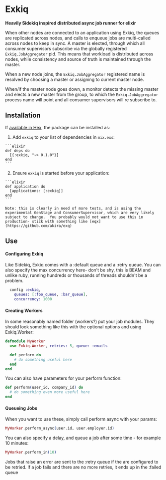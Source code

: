# Exkiq

**Heavily Sidekiq inspired distributed async job runner for elixir**

When other nodes are connected to an application using Exkiq, the queues are replicated across nodes, and
calls to enqueue jobs are multi-called across nodes to keep in sync.  A master is elected, through which all
consumer supervisors subscribe via the globally registered `Exkiq.JobAggregator` pid.  This means that workload
is distributed across nodes, while consistency and source of truth is maintained through the master.

When a new node joins, the `Exkiq.JobAggregator` registered name is resolved by choosing a master or assigning
to current master node.

When/if the master node goes down, a monitor detects the missing master and elects a new master from the group,
to which the `Exkiq.JobAggregator` process name will point and all consumer supervisors will re subscribe to.

## Installation

If [available in Hex](https://hex.pm/docs/publish), the package can be installed as:

  1. Add `exkiq` to your list of dependencies in `mix.exs`:

    ```elixir
    def deps do
      [{:exkiq, "~> 0.1.0"}]
    end
    ```

  2. Ensure `exkiq` is started before your application:

    ```elixir
    def application do
      [applications: [:exkiq]]
    end
    ```

    Note: this is clearly in need of more tests, and is using the experimental GenStage and ConsumerSupervisor, which are very likely subject to change.  You probably would not want to use this in production- stick with something like [eqx](https://github.com/akira/exq)

## Use

#### Configuring Exkiq

  Like Sidekiq, Exkiq comes with a :default queue and a :retry queue.  You can also specify the max concurrency here- don't be shy, this is BEAM and unlike ruby, running hundreds or thousands of threads shouldn't be a problem.

  ```elixir
    config :exkiq,
      queues: [:foo_queue, :bar_queue],
      concurrency: 1000
  ```

#### Creating Workers

  In some reasonably named folder (workers?) put your job modules.  They should look something like this with the optional options and using Exkiq.Worker:

  ```elixir
  defmodule MyWorker
    use Exkiq.Worker, retries: 5, queue: :emails

    def perform do
      # do something useful here
    end
  end
  ```

  You can also have parameters for your perform function:

  ```elixir
  def perform(user_id, company_id) do
    # do something even more useful here
  end
  ```

#### Queueing Jobs

  When you want to use these, simply call perform async with your params:

  ```elixir
  MyWorker.perform_async(user.id, user.employer.id)
  ```

  You can also specify a delay, and queue a job after some time - for example 10 minutes:

  ```elixir
  MyWorker.perform_in(10)
  ```

  Jobs that raise an error are sent to the :retry queue if the are configured to be retried.  If a job fails and there are no more retries, it ends up in the :failed queue
